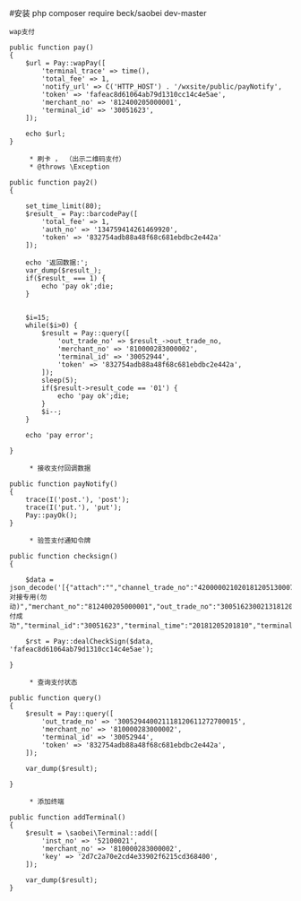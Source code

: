 
#安装 php composer require beck/saobei dev-master

```
wap支付
```
    public function pay()
    {
        $url = Pay::wapPay([
            'terminal_trace' => time(),
            'total_fee' => 1,
            'notify_url' => C('HTTP_HOST') . '/wxsite/public/payNotify',
            'token' => 'fafeac8d61064ab79d1310cc14c4e5ae',
            'merchant_no' => '812400205000001',
            'terminal_id' => '30051623',
        ]);

        echo $url;
    }

```
     * 刷卡 ， （出示二维码支付）
     * @throws \Exception
```
    public function pay2()
    {

        set_time_limit(80);
        $result_ = Pay::barcodePay([
            'total_fee' => 1,
            'auth_no' => '134759414261469920',
            'token' => '832754adb88a48f68c681ebdbc2e442a'
        ]);

        echo '返回数据:';
        var_dump($result_);
        if($result_ === 1) {
            echo 'pay ok';die;
        }


        $i=15;
        while($i>0) {
            $result = Pay::query([
                'out_trade_no' => $result_->out_trade_no,
                'merchant_no' => '810000283000002',
                'terminal_id' => '30052944',
                'token' => '832754adb88a48f68c681ebdbc2e442a',
            ]);
            sleep(5);
            if($result->result_code == '01') {
                echo 'pay ok';die;
            }
            $i--;
        }

        echo 'pay error';

    }


```
     * 接收支付回调数据
```
    public function payNotify()
    {
        trace(I('post.'), 'post');
        trace(I('put.'), 'put');
        Pay::payOk();
    }


```
     * 验签支付通知令牌
```
    public function checksign()
    {

        $data = json_decode('[{"attach":"","channel_trade_no":"4200000210201812051300071136","end_time":"20181205201840","key_sign":"478a2b16c06e6073a5c78c511d69b3b3","merchant_name":"2018WebSdk对接专用(勿动)","merchant_no":"812400205000001","out_trade_no":"300516230021318120520183000002","pay_type":"010","receipt_fee":"1","result_code":"01","return_code":"01","return_msg":"支付成功","terminal_id":"30051623","terminal_time":"20181205201810","terminal_trace":"1544012290","total_fee":"1","user_id":"obnG9jnSlF_vh8gP7Mq7Ven6QSJ0"}]');

        $rst = Pay::dealCheckSign($data, 'fafeac8d61064ab79d1310cc14c4e5ae');

    }


```
     * 查询支付状态
```
    public function query()
    {
        $result = Pay::query([
            'out_trade_no' => '300529440021118120611272700015',
            'merchant_no' => '810000283000002',
            'terminal_id' => '30052944',
            'token' => '832754adb88a48f68c681ebdbc2e442a',
        ]);

        var_dump($result);

    }


```
     * 添加终端
```
    public function addTerminal()
    {
        $result = \saobei\Terminal::add([
            'inst_no' => '52100021',
            'merchant_no' => '810000283000002',
            'key' => '2d7c2a70e2cd4e33902f6215cd368400',
        ]);

        var_dump($result);
    }